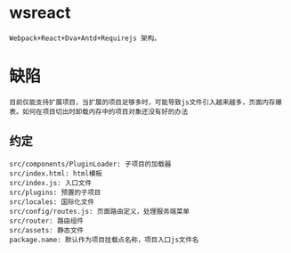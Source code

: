 # wsreact
    Webpack+React+Dva+Antd+Requirejs 架构。

# 缺陷
    目前仅能支持扩展项目，当扩展的项目足够多时，可能导致js文件引入越来越多，页面内存爆表。如何在项目切出时卸载内存中的项目对象还没有好的办法
## 约定
    src/components/PluginLoader: 子项目的加载器
    src/index.html: html模板
    src/index.js: 入口文件
    src/plugins: 预置的子项目
    src/locales: 国际化文件
    src/config/routes.js: 页面路由定义，处理服务端菜单
    src/router: 路由组件
    src/assets: 静态文件
    package.name: 默认作为项目挂载点名称，项目入口js文件名
    
    
